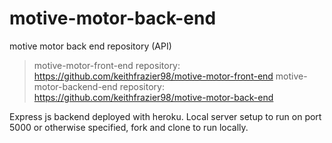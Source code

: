 # motive-motor-back-end
motive motor back end repository (API)

> motive-motor-front-end repository: https://github.com/keithfrazier98/motive-motor-front-end
> motive-motor-backend-end repository: https://github.com/keithfrazier98/motive-motor-back-end


Express js backend deployed with heroku. Local server setup to run on port 5000 or otherwise specified, fork and clone to run locally.
